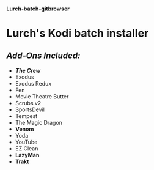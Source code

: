 #### Lurch-batch-gitbrowser
# Lurch's Kodi batch installer 
## *Add-Ons Included:*
- ***The Crew***
- Exodus
- Exodus Redux
- Fen
- Movie Theatre Butter
- Scrubs v2
- SportsDevil
- Tempest
- The Magic Dragon
- **Venom**
- Yoda
- YouTube
- EZ Clean
- **LazyMan**
- **Trakt**
